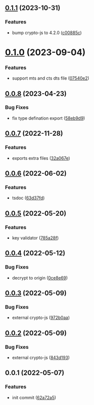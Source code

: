## [0.1.1](https://github.com/qxy-fe/qxy-cipher/compare/v0.1.0...v0.1.1) (2023-10-31)


### Features

* bump crypto-js to 4.2.0 ([c00885c](https://github.com/qxy-fe/qxy-cipher/commit/c00885ca4df96e2ab505a908c402d62bc47be642))



# [0.1.0](https://github.com/qxy-fe/qxy-cipher/compare/v0.0.8...v0.1.0) (2023-09-04)


### Features

* support mts and cts dts file ([07540e2](https://github.com/qxy-fe/qxy-cipher/commit/07540e20d9efa45af159979135a0b99360e4bb41))



## [0.0.8](https://github.com/qxy-fe/qxy-cipher/compare/v0.0.7...v0.0.8) (2023-04-23)


### Bug Fixes

* fix type defination export ([58eb9d9](https://github.com/qxy-fe/qxy-cipher/commit/58eb9d950b85565a64fe1476e13455b20de405d8))



## [0.0.7](https://github.com/qxy-fe/qxy-cipher/compare/v0.0.6...v0.0.7) (2022-11-28)


### Features

* exports extra files ([32a067e](https://github.com/qxy-fe/qxy-cipher/commit/32a067e5996aa501ead4a2a3ee9924296f6da813))



## [0.0.6](https://github.com/qxy-fe/qxy-cipher/compare/v0.0.5...v0.0.6) (2022-06-02)


### Features

* tsdoc ([63d37fd](https://github.com/qxy-fe/qxy-cipher/commit/63d37fd5741caeb333b3f84ebe2603401f9a7dd9))



## [0.0.5](https://github.com/qxy-fe/qxy-cipher/compare/v0.0.4...v0.0.5) (2022-05-20)


### Features

* key validator ([785a28f](https://github.com/qxy-fe/qxy-cipher/commit/785a28fd74f9720976a304cbd1111eabb40a02b5))



## [0.0.4](https://github.com/qxy-fe/qxy-cipher/compare/v0.0.3...v0.0.4) (2022-05-12)


### Bug Fixes

* decrypt to origin ([0ce8e69](https://github.com/qxy-fe/qxy-cipher/commit/0ce8e691bb96d3886cbb8ba0687b5c9e9df5962e))



## [0.0.3](https://github.com/qxy-fe/qxy-cipher/compare/v0.0.2...v0.0.3) (2022-05-09)


### Bug Fixes

* external crypto-js ([972b0aa](https://github.com/qxy-fe/qxy-cipher/commit/972b0aac01dc1d067f7b46be03c6f616796634ab))



## [0.0.2](https://github.com/qxy-fe/qxy-cipher/compare/v0.0.1...v0.0.2) (2022-05-09)


### Bug Fixes

* external crypto-js ([843d193](https://github.com/qxy-fe/qxy-cipher/commit/843d193d6aa0a0ee9e5d54c2ca04a264bfe19586))



## 0.0.1 (2022-05-07)


### Features

* init commit ([62a72a5](https://github.com/qxy-fe/qxy-cipher/commit/62a72a5aa3a2e486093d406d0d71678a970a1825))




